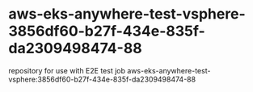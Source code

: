 # aws-eks-anywhere-test-vsphere-3856df60-b27f-434e-835f-da2309498474-88
repository for use with E2E test job aws-eks-anywhere-test-vsphere:3856df60-b27f-434e-835f-da2309498474-88
